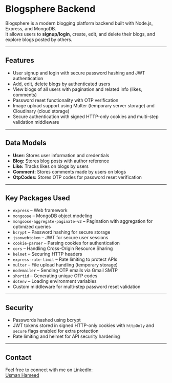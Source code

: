 # Blogsphere Backend

Blogsphere is a modern blogging platform backend built with Node.js, Express, and MongoDB.  
It allows users to **signup/login**, create, edit, and delete their blogs, and explore blogs posted by others.

---

## Features

- User signup and login with secure password hashing and JWT authentication
- Add, edit, delete blogs by authenticated users
- View blogs of all users with pagination and related info (likes, comments)
- Password reset functionality with OTP verification
- Image upload support using Multer (temporary server storage) and Cloudinary (cloud storage)
- Secure authentication with signed HTTP-only cookies and multi-step validation middleware

---

## Data Models

- **User:** Stores user information and credentials
- **Blog:** Stores blog posts with author reference
- **Like:** Tracks likes on blogs by users
- **Comment:** Stores comments made by users on blogs
- **OtpCodes:** Stores OTP codes for password reset verification

---

## Key Packages Used

- `express` – Web framework
- `mongoose` – MongoDB object modeling
- `mongoose-aggregate-paginate-v2` – Pagination with aggregation for optimized queries
- `bcrypt` – Password hashing for secure storage
- `jsonwebtoken` – JWT for secure user sessions
- `cookie-parser` – Parsing cookies for authentication
- `cors` – Handling Cross-Origin Resource Sharing
- `helmet` – Securing HTTP headers
- `express-rate-limit` – Rate limiting to protect APIs
- `multer` – File upload handling (temporary storage)
- `nodemailer` – Sending OTP emails via Gmail SMTP
- `shortid` – Generating unique OTP codes
- `dotenv` – Loading environment variables
- Custom middleware for multi-step password reset validation

---

## Security

- Passwords hashed using bcrypt
- JWT tokens stored in signed HTTP-only cookies with `httpOnly` and `secure` flags enabled for extra protection
- Rate limiting and helmet for API security hardening

---

## Contact

Feel free to connect with me on LinkedIn:  
[Usman Hameed](https://www.linkedin.com/in/usman-hameed-05b513240/)